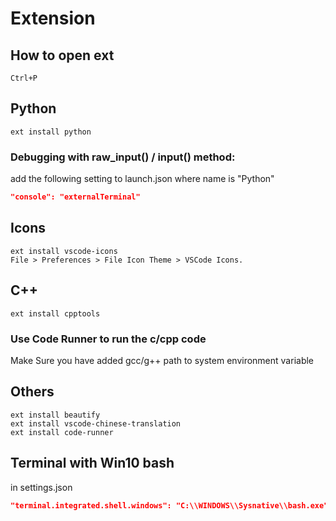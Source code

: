 # Extension
## How to open ext
```
Ctrl+P
```
## Python
```
ext install python
```
### Debugging with raw_input() / input() method:
add the following setting to launch.json where name is "Python"
```json
"console": "externalTerminal"
```
## Icons
```
ext install vscode-icons
File > Preferences > File Icon Theme > VSCode Icons.
```

## C++
```
ext install cpptools
```
### Use Code Runner to run the c/cpp code
Make Sure you have added gcc/g++ path to system environment variable  

## Others
```
ext install beautify
ext install vscode-chinese-translation
ext install code-runner
```

## Terminal with Win10 bash
in settings.json
```json
"terminal.integrated.shell.windows": "C:\\WINDOWS\\Sysnative\\bash.exe"
```
